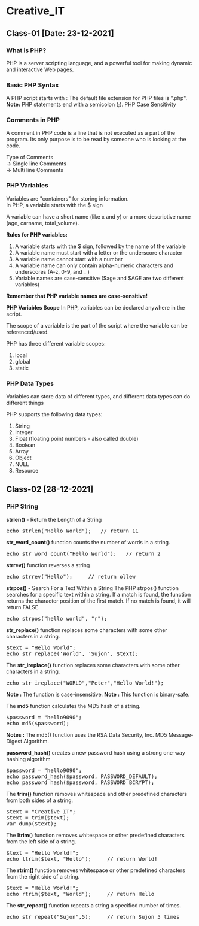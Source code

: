 # Creative_IT
## Class-01     [Date: 23-12-2021]
### What is PHP?
PHP is a server scripting language, and a powerful tool for making dynamic and interactive Web pages.

### Basic PHP Syntax
A PHP script starts with <?php and ends with ?>:
The default file extension for PHP files is ".php".<br>
<strong>Note:</strong> PHP statements end with a semicolon (;).
PHP Case Sensitivity

### Comments in PHP
A comment in PHP code is a line that is not executed as a part of the program. Its only purpose is to be read by someone who is looking at the code.

Type of Comments <br>
-> Single line Comments <br>
-> Multi line Comments

### PHP Variables
Variables are "containers" for storing information. <br>
In PHP, a variable starts with the $ sign

A variable can have a short name (like x and y) or a more descriptive name (age, carname, total_volume).

<strong>Rules for PHP variables:</strong>
1. A variable starts with the $ sign, followed by the name of the variable
2. A variable name must start with a letter or the underscore character
3. A variable name cannot start with a number
4. A variable name can only contain alpha-numeric characters and underscores (A-z, 0-9, and _ )
5. Variable names are case-sensitive ($age and $AGE are two different variables)

<strong>Remember that PHP variable names are case-sensitive!</strong>

<strong>PHP Variables Scope</strong>
In PHP, variables can be declared anywhere in the script.

The scope of a variable is the part of the script where the variable can be referenced/used.

PHP has three different variable scopes:

1. local
2. global
3. static

### PHP Data Types
Variables can store data of different types, and different data types can do different things

PHP supports the following data types:

1. String
2. Integer
3. Float (floating point numbers - also called double)
4. Boolean
5. Array
6. Object
7. NULL
8. Resource

## Class-02     [28-12-2021]
### PHP String
<strong>strlen()</strong> - Return the Length of a String
<pre>
echo strlen("Hello World");   // return 11
</pre>

<strong>str_word_count()</strong> function counts the number of words in a string.
<pre>
echo str_word_count("Hello World");   // return 2
</pre>

<strong>strrev()</strong> function reverses a string
<pre>
echo strrev("Hello");     // return ollew
</pre>

<strong>strpos()</strong> - Search For a Text Within a String
The PHP strpos() function searches for a specific text within a string. If a match is found, the function returns the character position of the first match. If no match is found, it will return FALSE.

<pre>
echo strpos("hello world", "r");
</pre>

<strong>str_replace() </strong>function replaces some characters with some other characters in a string.

<pre>
$text = "Hello World";
echo str_replace('World', 'Sujon', $text);
</pre>

The <strong>str_ireplace()</strong> function replaces some characters with some other characters in a string.
<pre>
echo str_ireplace("WORLD","Peter","Hello World!");
</pre>
<strong>Note : </strong>The function is case-insensitive.
<strong>Note : </strong>This function is binary-safe.

The <strong>md5</strong> function calculates the MD5 hash of a string.
<pre>
$password = "hello9090";
echo md5($password);
</pre>
<strong>Notes : </strong>The md5() function uses the RSA Data Security, Inc. MD5 Message-Digest Algorithm.

<strong>password_hash() </strong>creates a new password hash using a strong one-way hashing algorithm
<pre>
$password = "hello9090";
echo password_hash($password, PASSWORD_DEFAULT);
echo password_hash($password, PASSWORD_BCRYPT);
</pre>

The <strong>trim()</strong> function removes whitespace and other predefined characters from both sides of a string.
<pre>
$text = "Creative IT";
$text = trim($text);
var_dump($text);
</pre>

The <strong>ltrim()</strong> function removes whitespace or other predefined characters from the left side of a string.
<pre>
$text = "Hello World!";
echo ltrim($text, "Hello");     // return World!
</pre>

The <strong>rtrim()</strong> function removes whitespace or other predefined characters from the right side of a string.
<pre>
$text = "Hello World!";
echo rtrim($text, "World");     // return Hello
</pre>

The <strong>str_repeat()</strong> function repeats a string a specified number of times.
<pre>
echo str_repeat("Sujon",5);     // return Sujon 5 times
</pre>